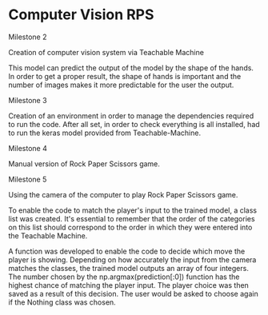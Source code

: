 # Computer Vision RPS
Milestone 2

Creation of computer vision system via Teachable Machine 

This model can predict the output of the model by the shape of the hands. In order to get a proper result, the shape of hands is important and the number of images makes it more predictable for the user the output.

Milestone 3

Creation of an environment in order to manage the dependencies required to run the code. After all set, in order to check everything is all installed, had to run the keras model provided from Teachable-Machine.

Milestone 4

Manual version of Rock Paper Scissors game.

Milestone 5

Using the camera of the computer to play Rock Paper Scissors game.

To enable the code to match the player's input to the trained model, a class list was created. It's essential to remember that the order of the categories on this list should correspond to the order in which they were entered into the Teachable Machine.

A function was developed to enable the code to decide which move the player is showing. Depending on how accurately the input from the camera matches the classes, the trained model outputs an array of four integers. The number chosen by the np.argmax(prediction[:0]) function has the highest chance of matching the player input. The player choice was then saved as a result of this decision. The user would be asked to choose again if the Nothing class was chosen.
